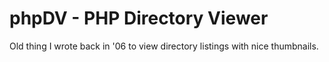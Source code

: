 # phpDV - PHP Directory Viewer

Old thing I wrote back in '06 to view directory listings with nice thumbnails.
